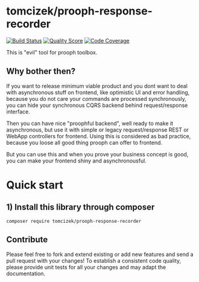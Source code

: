 # tomcizek/prooph-response-recorder

[![Build Status](https://img.shields.io/travis/tomcizek/prooph-response-recorder.svg?style=flat-square)](https://travis-ci.org/tomcizek/prooph-response-recorder)
[![Quality Score](https://img.shields.io/scrutinizer/g/tomcizek/prooph-response-recorder.svg?style=flat-square)](https://scrutinizer-ci.com/g/tomcizek/prooph-response-recorder)
[![Code Coverage](https://img.shields.io/scrutinizer/coverage/g/tomcizek/prooph-response-recorder.svg?style=flat-square)](https://scrutinizer-ci.com/g/tomcizek/prooph-response-recorder)


This is "evil" tool for prooph toolbox. 

## Why bother then?
If you want to release minimum viable product and you dont want to deal with asynchronous stuff
on frontend, like optimistic UI and error handling, because you do not care your commands are processed
synchronously, you can hide your synchronous CQRS backend behind request/response interface.
 
Then you can have nice "proophful backend", well ready to make it asynchronous, but use it 
with simple or legacy request/response REST or WebApp controllers for frontend. Using this is 
considered as bad practice, because you loose all good thing prooph can offer to frontend. 

But you can use this and when you prove your business concept is good, you can make your frontend 
shiny and asynchronousful. 

# Quick start

## 1) Install this library through composer
`composer require tomcizek/prooph-response-recorder`

## Contribute

Please feel free to fork and extend existing or add new features and send a pull request with your changes! 
To establish a consistent code quality, please provide unit tests for all your changes and may adapt the documentation.
